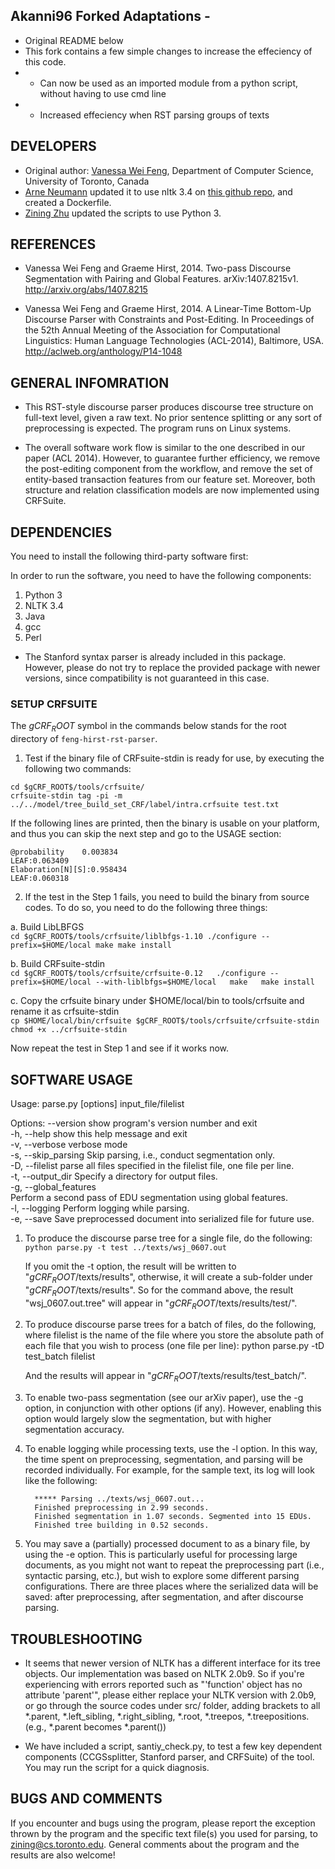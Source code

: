 ## Akanni96 Forked Adaptations -  
* Original README below
* This fork contains a few simple changes to increase the effeciency of this code.
* * Can now be used as an imported module from a python script, without having to use cmd line
* * Increased effeciency when RST parsing groups of texts

## DEVELOPERS
* Original author: [Vanessa Wei Feng](mailto:weifeng@cs.toronto.edu), Department of Computer Science, University of Toronto, Canada  
* [Arne Neumann](mailto:github+spam.or.ham@arne.cl) updated it to use nltk 3.4 on [this github repo](https://github.com/arne-cl/feng-hirst-rst-parser), and created a Dockerfile.  
* [Zining Zhu](mailto:zining@cs.toronto.edu) updated the scripts to use Python 3.


## REFERENCES
* Vanessa Wei Feng and Graeme Hirst, 2014. Two-pass Discourse Segmentation with Pairing and Global Features. arXiv:1407.8215v1. http://arxiv.org/abs/1407.8215

* Vanessa Wei Feng and Graeme Hirst, 2014. A Linear-Time Bottom-Up Discourse Parser with Constraints and Post-Editing. In Proceedings of the 52th Annual Meeting of the Association for Computational Linguistics: Human Language Technologies (ACL-2014), Baltimore, USA. http://aclweb.org/anthology/P14-1048



## GENERAL INFOMRATION
* This RST-style discourse parser produces discourse tree structure on full-text level, given a raw text. No prior sentence splitting or any sort of preprocessing is expected. The program runs on Linux systems.

* The overall software work flow is similar to the one described in our paper (ACL 2014). However, to guarantee further efficiency, we remove the post-editing component from the workflow, and remove the set of entity-based transaction features from our feature set. Moreover, both structure and relation classification models are now implemented using CRFSuite.



## DEPENDENCIES
You need to install the following third-party software first:

In order to run the software, you need to have the following components:
1. Python 3
2. NLTK 3.4
3. Java
4. gcc
5. Perl

* The Stanford syntax parser is already included in this package. However, please do not try to replace the provided package with newer versions, since compatibility is not guaranteed in this case.



### SETUP CRFSUITE
The $gCRF_ROOT$ symbol in the commands below stands for the root directory of `feng-hirst-rst-parser`.

1. Test if the binary file of CRFsuite-stdin is ready for use, by executing the following two commands:  
```
cd $gCRF_ROOT$/tools/crfsuite/  
crfsuite-stdin tag -pi -m ../../model/tree_build_set_CRF/label/intra.crfsuite test.txt
```

If the following lines are printed, then the binary is usable on your platform, and thus you can skip the next step and go to the USAGE section:

    @probability    0.003834
    LEAF:0.063409
    Elaboration[N][S]:0.958434
    LEAF:0.060318

2. If the test in the Step 1 fails, you need to build the binary from source codes. To do so, you need to do the following three things:  

a. Build LibLBFGS  
    ```
    cd $gCRF_ROOT$/tools/crfsuite/liblbfgs-1.10
    ./configure --prefix=$HOME/local
    make
    make install
    ```

b. Build CRFsuite-stdin  
    ```
    cd $gCRF_ROOT$/tools/crfsuite/crfsuite-0.12  
    ./configure --prefix=$HOME/local --with-liblbfgs=$HOME/local  
    make  
    make install
    ```

c. Copy the crfsuite binary under $HOME/local/bin to tools/crfsuite and rename it as crfsuite-stdin  
    ```
    cp $HOME/local/bin/crfsuite $gCRF_ROOT$/tools/crfsuite/crfsuite-stdin  
    chmod +x ../crfsuite-stdin  
    ```

Now repeat the test in Step 1 and see if it works now.



## SOFTWARE USAGE
Usage: parse.py [options] input_file/filelist

Options:
  --version             show program's version number and exit  
  -h, --help            show this help message and exit  
  -v, --verbose         verbose mode  
  -s, --skip_parsing    Skip parsing, i.e., conduct segmentation only.  
  -D, --filelist        parse all files specified in the filelist file, one file per line.  
  -t, --output_dir      Specify a directory for output files.  
  -g, --global_features  
                        Perform a second pass of EDU segmentation using global features.  
  -l, --logging         Perform logging while parsing.  
  -e, --save            Save preprocessed document into serialized file for
                        future use.  

1) To produce the discourse parse tree for a single file, do the following:  
        ```python parse.py -t test ../texts/wsj_0607.out```

    If you omit the -t option, the result will be written to "$gCRF_ROOT$/texts/results", otherwise, it will create a sub-folder under "$gCRF_ROOT$/texts/results". So for the command above, the result "wsj_0607.out.tree" will appear in "$gCRF_ROOT$/texts/results/test/".

2) To produce discourse parse trees for a batch of files, do the following, where filelist is the name of the file where you store the absolute path of each file that you wish to process (one file per line):
         python parse.py -tD test_batch filelist

	 And the results will appear in "$gCRF_ROOT$/texts/results/test_batch/".

3) To enable two-pass segmentation (see our arXiv paper), use the -g option, in conjunction with other options (if any). However, enabling this option would largely slow the segmentation, but with higher segmentation accuracy.


4) To enable logging while processing texts, use the -l option. In this way, the time spent on preprocessing, segmentation, and parsing will be recorded individually.
         For example, for the sample text, its log will look like the following:
         
         ***** Parsing ../texts/wsj_0607.out...  
         Finished preprocessing in 2.99 seconds.  
         Finished segmentation in 1.07 seconds. Segmented into 15 EDUs.  
         Finished tree building in 0.52 seconds.  

5) You may save a (partially) processed document to as a binary file, by using the -e option. This is particularly useful for processing large documents, as you might not want to repeat the preprocessing part (i.e., syntactic parsing, etc.), but wish to explore some different parsing configurations. There are three places where the serialized data will be saved: after preprocessing, after segmentation, and after discourse parsing.



## TROUBLESHOOTING
* It seems that newer version of NLTK has a different interface for its tree objects. Our implementation was based on NLTK 2.0b9. So if you're experiencing with errors reported such as "'function' object has no attribute 'parent'", please either replace your NLTK version with 2.0b9, or go through the source codes under src/ folder, adding brackets to all *.parent, *.left_sibling, *.right_sibling, *.root, *.treepos, *.treepositions. (e.g., *.parent becomes *.parent())

* We have included a script, santiy_check.py, to test a few key dependent components (CCGSsplitter, Stanford parser, and CRFSuite) of the tool. You may run the script for a quick diagnosis.



## BUGS AND COMMENTS
If you encounter and bugs using the program, please report the exception thrown by the program and the specific text file(s) you used for parsing, to zining@cs.toronto.edu. General comments about the program and the results are also welcome!
